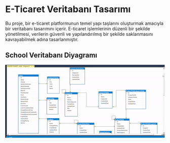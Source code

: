 # E-Ticaret Veritabanı Tasarımı

Bu proje, bir e-ticaret platformunun temel yapı taşlarını oluşturmak amacıyla bir veritabanı tasarımını içerir. E-ticaret işlemlerinin düzenli bir şekilde yönetilmesi, verilerin güvenli ve yapılandırılmış bir şekilde saklanmasını kavrayabilmek adına tasarlanmıştır.

## School Veritabanı Diyagramı

![eTicaret Database Diagram](eTicaretDB.gif)
